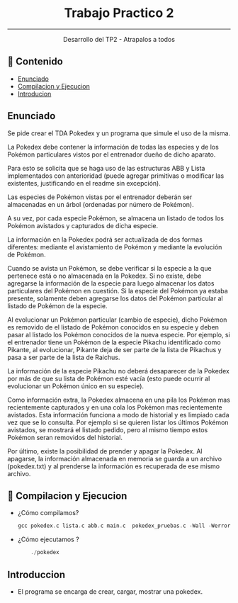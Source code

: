 


<h1 align="center">Trabajo Practico 2</h3>

---

<p align="center"> Desarrollo del TP2 - Atrapalos a todos
    <br> 
</p>

## 📝 Contenido

- [Enunciado](#enunciado)
- [Compilacion y Ejecucion](#compilacion_ejecucion)
- [Introducion](#introduccion)

## Enunciado <a name = "enunciado"></a>

Se pide crear el TDA Pokedex y un programa que simule el uso de la misma.

La Pokedex debe contener la información de todas las especies y de los Pokémon particulares vistos por el entrenador
dueño de dicho aparato.

Para esto se solicita que se haga uso de las estructuras ABB y Lista implementados con anterioridad (puede agregar
primitivas o modificar las existentes, justificando en el readme sin excepción).

Las especies de Pokémon vistas por el entrenador deberán ser almacenadas en un árbol (ordenadas por número de
Pokémon).

A su vez, por cada especie Pokémon, se almacena un listado de todos los Pokémon avistados y capturados de dicha
especie.

La información en la Pokedex podrá ser actualizada de dos formas diferentes: mediante el avistamiento de Pokémon y
mediante la evolución de Pokémon.

Cuando se avista un Pokémon, se debe verificar si la especie a la que pertenece está o no almacenada en la Pokedex.
Si no existe, debe agregarse la información de la especie para luego almacenar los datos particulares del Pokémon en
cuestión. Si la especie del Pokémon ya estaba presente, solamente deben agregarse los datos del Pokémon particular al
listado de Pokémon de la especie.

Al evolucionar un Pokémon particular (cambio de especie), dicho Pokémon es removido de el listado de Pokémon conocidos
en su especie y deben pasar al listado los Pokémon conocidos de la nueva especie. Por ejemplo, si el entrenador tiene un
Pokémon de la especie Pikachu identificado como Pikante, al evolucionar, Pikante deja de ser parte de la lista de Pikachus
y pasa a ser parte de la lista de Raichus.

La información de la especie Pikachu no deberá desaparecer de la Pokedex por más de que su lista de Pokémon esté
vacía (esto puede ocurrir al evolucionar un Pokémon único en su especie).

Como información extra, la Pokedex almacena en una pila los Pokémon mas recientemente capturados y en una cola los
Pokémon mas recientemente avistados. Esta información funciona a modo de historial y es limpiado cada vez que se lo
consulta. Por ejemplo si se quieren listar los últimos Pokémon avistados, se mostrará el listado pedido, pero al mismo
tiempo estos Pokémon seran removidos del historial.

Por último, existe la posibilidad de prender y apagar la Pokedex. Al apagarse, la información almacenada en memoria se
guarda a un archivo (pokedex.txt) y al prenderse la información es recuperada de ese mismo archivo.

## 🏁 Compilacion y Ejecucion <a name = "compilacion_ejecucion"></a>

- ¿Cómo compilamos?
    `````c
    gcc pokedex.c lista.c abb.c main.c  pokedex_pruebas.c -Wall -Werror -Wconversion -std=c99 -o pokedex -g
    `````

- ¿Cómo ejecutamos ?

    `````c
        ./pokedex
    `````
## Introduccion 

- El programa se encarga de crear, cargar, mostrar una pokedex.
